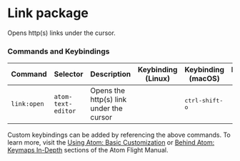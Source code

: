 # Link package

Opens http(s) links under the cursor.

### Commands and Keybindings

| Command     | Selector           | Description                             | Keybinding (Linux) | Keybinding (macOS)      | Keybinding (Windows) |
| ----------- | ------------------ | --------------------------------------- | ------------------ | ----------------------- | -------------------- |
| `link:open` | `atom-text-editor` | Opens the http(s) link under the cursor |                    | <kbd>ctrl-shift-o</kbd> |                      |

Custom keybindings can be added by referencing the above commands. To learn more, visit the [Using Atom: Basic Customization](http://flight-manual.atom.io/using-atom/sections/basic-customization/#customizing-keybindings) or [Behind Atom: Keymaps In-Depth](http://flight-manual.atom.io/behind-atom/sections/keymaps-in-depth) sections of the Atom Flight Manual.
